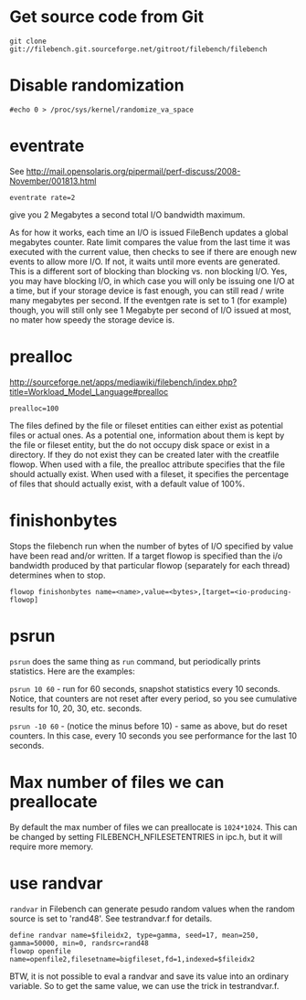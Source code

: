 # Get source code from Git

    git clone git://filebench.git.sourceforge.net/gitroot/filebench/filebench 

# Disable randomization

    #echo 0 > /proc/sys/kernel/randomize_va_space

# eventrate
See
http://mail.opensolaris.org/pipermail/perf-discuss/2008-November/001813.html

	eventrate rate=2

give you 2 Megabytes a second total I/O bandwidth maximum.

As for how it works, each time an I/O is issued FileBench updates  a global
megabytes counter. Rate limit compares the value from the  last time it was
executed with the current value, then checks to see  if there are enough new
events to allow more I/O. If not, it waits  until more events are generated.
This is a different sort of blocking  than blocking vs. non blocking I/O. Yes,
you may have blocking I/O, in  which case you will only be issuing one I/O at a
time, but if your  storage device is fast enough, you can still read / write
many  megabytes per second. If the eventgen rate is set to 1 (for example)
though, you will still only see 1 Megabyte per second of I/O issued at  most,
no mater how speedy the storage device is.

# prealloc
http://sourceforge.net/apps/mediawiki/filebench/index.php?title=Workload_Model_Language#prealloc

	prealloc=100

The files defined by the file or fileset entities can either exist as potential
files or actual ones. As a potential one, information about them is kept by the
file or fileset entity, but the do not occupy disk space or exist in a
directory. If they do not exist they can be created later with the creatfile
flowop. When used with a file, the prealloc attribute specifies that the file
should actually exist. When used with a fileset, it specifies the percentage of
files that should actually exist, with a default value of 100%. 

# finishonbytes
Stops the filebench run when the number of bytes of I/O specified by value have
been read and/or written. If a target flowop is specified than the i/o
bandwidth produced by that particular flowop (separately for each thread)
determines when to stop.

	flowop finishonbytes name=<name>,value=<bytes>,[target=<io-producing-flowop]

# psrun
`psrun` does the same thing as `run` command, but periodically prints
statistics. Here are the examples:

`psrun 10 60` - run for 60 seconds, snapshot statistics every 10
seconds. Notice, that counters are not reset after every period, so
you see cumulative results for 10, 20, 30, etc. seconds.

`psrun -10 60` - (notice the minus before 10) -  same as above, but do
reset counters. In this case, every 10 seconds you see performance for
the last 10 seconds.

# Max number of files we can preallocate
By default the max number of files we can preallocate is `1024*1024`. This can
be changed by setting FILEBENCH_NFILESETENTRIES in ipc.h, but it will require
more memory.

# use randvar
`randvar` in Filebench can generate pesudo random values when the random source
is set to 'rand48'. See testrandvar.f for details.

	define randvar name=$fileidx2, type=gamma, seed=17, mean=250, gamma=50000, min=0, randsrc=rand48
	flowop openfile name=openfile2,filesetname=bigfileset,fd=1,indexed=$fileidx2

BTW, it is not possible to eval a randvar and save its value into an ordinary
variable. So to get the same value, we can use the trick in testrandvar.f.
